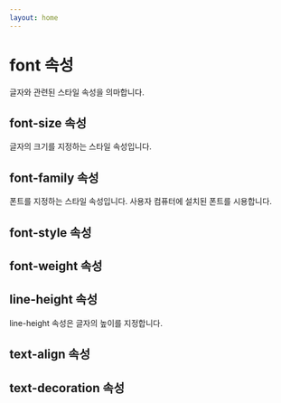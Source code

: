 ```yaml
---
layout: home
---
```


# font 속성
글자와 관련된 스타일 속성을 의마합니다.

## font-size 속성
글자의 크기를 지정하는 스타일 속성입니다.

## font-family 속성
폰트를 지정하는 스타일 속성입니다. 사용자 컴퓨터에 설치된 폰트를 시용합니다.



## font-style 속성

## font-weight 속성

## line-height 속성
line-height 속성은 글자의 높이를 지정합니다.


## text-align 속성


## text-decoration 속성


